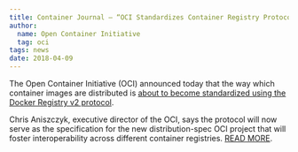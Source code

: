 ```yaml
---
title: Container Journal – “OCI Standardizes Container Registry Protocol”
author:
  name: Open Container Initiative
  tag: oci
tags: news
date: 2018-04-09
---
```


The Open Container Initiative (OCI) announced today that the way which container images are distributed is [about to become standardized using the Docker Registry v2 protocol](https://www.prnewswire.com/news-releases/open-container-initiative-announces-distribution-specification-project-300626054.html).

Chris Aniszczyk, executive director of the OCI, says the protocol will now serve as the specification for the new distribution-spec OCI project that will foster interoperability across different container registries. [READ MORE](https://containerjournal.com/topics/container-ecosystems/oci-standardizes-container-registry-protocol/).
